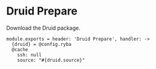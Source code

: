 
# Druid Prepare

Download the Druid package.

    module.exports = header: 'Druid Prepare', handler: ->
      {druid} = @config.ryba
      @cache
        ssh: null
        source: "#{druid.source}"
      
